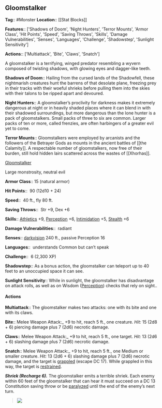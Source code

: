 ## Gloomstalker
**Tag**:: #Monster
**Location**:: [[Stat Blocks]]

**Features**:: ['Shadows of Doom', 'Night Hunters', 'Terror Mounts', 'Armor Class', 'Hit Points', 'Speed', 'Saving Throws', 'Skills', 'Damage Vulnerabilities', 'Senses', 'Languages', 'Challenge', 'Shadowstep', 'Sunlight Sensitivity']

**Actions**:: ['Multiattack', 'Bite', 'Claws', 'Snatch']

A gloomstalker is a terrifying, winged predator resembling a wyvern composed of twisting shadows, with glowing eyes and dagger-like teeth.

**Shadows of Doom**::  Hailing from the cursed lands of the Shadowfell, these nightmarish creatures hunt the barrens of that desolate plane, freezing prey in their tracks with their woeful shrieks before pulling them into the skies with their talons to be ripped apart and devoured.

**Night Hunters**::  A gloomstalker’s proclivity for darkness makes it extremely dangerous at night or in heavily shaded places where it can blend in with their shadowed surroundings, but more dangerous than the lone hunter is a pack of gloomstalkers. Small packs of three to six are common. Larger packs of ten or more, called frenzies, are often harbingers of a greater evil yet to come.

**Terror Mounts**::  Gloomstalkers were employed by arcanists and the followers of the Betrayer Gods as mounts in the ancient battles of [[the Calamity]]. A respectable number of gloomstalkers, now free of their burden, still hold hidden lairs scattered across the wastes of [[Xhorhas]].

[Gloomstalker](https://www.dndbeyond.com/monsters/gloomstalker)

Large monstrosity, neutral evil

**Armor Class**::  15 (natural armor)

**Hit Points**::  90 (12d10 + 24)

**Speed**::  40 ft., fly 80 ft.

**Saving Throws**::  Str +9, Dex +6

**Skills**::  [Athletics](https://www.dndbeyond.com/compendium/rules/basic-rules/using-ability-scores#Athletics) +9, [Perception](https://www.dndbeyond.com/compendium/rules/basic-rules/using-ability-scores#Perception) +6, [Intimidation](https://www.dndbeyond.com/compendium/rules/basic-rules/using-ability-scores#Intimidation) +5, [Stealth](https://www.dndbeyond.com/compendium/rules/basic-rules/using-ability-scores#Stealth) +6

**Damage Vulnerabilities**::  radiant

**Senses**::  [darkvision](https://www.dndbeyond.com/compendium/rules/basic-rules/monsters#Darkvision) 240 ft., passive Perception 16

**Languages**::  understands Common but can’t speak

**Challenge**::  6 (2,300 XP)

**Shadowstep**::  As a bonus action, the gloomstalker can teleport up to 40 feet to an unoccupied space it can see.

**Sunlight Sensitivity**::  While in sunlight, the gloomstalker has disadvantage on attack rolls, as well as on Wisdom ([Perception](https://www.dndbeyond.com/compendium/rules/basic-rules/using-ability-scores#Perception)) checks that rely on sight..

#### Actions
**Multiattack**::  The gloomstalker makes two attacks: one with its bite and one with its claws.

**Bite**::  Melee Weapon Attack:_ +9 to hit, reach 5 ft., one creature. _Hit:_ 15 (2d8 + 6) piercing damage plus 7 (2d6) necrotic damage.

**Claws**::  Melee Weapon Attack:_ +9 to hit, reach 5 ft., one target. _Hit:_ 13 (2d6 + 6) slashing damage plus 7 (2d6) necrotic damage.

**Snatch**::  Melee Weapon Attack:_ +9 to hit, reach 5 ft., one Medium or smaller creature. _Hit:_ 13 (2d6 + 6) slashing damage plus 7 (2d6) necrotic damage, and the target is [grappled](https://www.dndbeyond.com/compendium/rules/basic-rules/appendix-a-conditions#Grappled) (escape DC 17). While grappled in this way, the target is [restrained](https://www.dndbeyond.com/compendium/rules/basic-rules/appendix-a-conditions#Restrained).

_**Shriek (Recharge 6).**_ The gloomstalker emits a terrible shriek. Each enemy within 60 feet of the gloomstalker that can hear it must succeed on a DC 13 Constitution saving throw or be [paralyzed](https://www.dndbeyond.com/compendium/rules/basic-rules/appendix-a-conditions#Paralyzed) until the end of the enemy’s next turn.

> [![](https://media-waterdeep.cursecdn.com/avatars/thumbnails/9170/30/400/455/637199798886835347.png)](https://media-waterdeep.cursecdn.com/avatars/9170/30/637199798886835347.png)